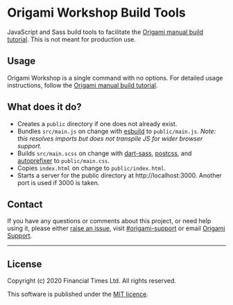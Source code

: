 # Origami Workshop Build Tools

JavaScript and Sass build tools to facilitate the [Origami manual build tutorial](https://origami.ft.com/docs/tutorials/manual-build/). This is not meant for production use.

## Usage

Origami Workshop is a single command with no options. For detailed usage instructions, follow the [Origami manual build tutorial](https://origami.ft.com/docs/tutorials/manual-build/).

## What does it do?

- Creates a `public` directory if one does not already exist.
- Bundles `src/main.js` on change with [esbuild](https://esbuild.github.io/) to `public/main.js`.
_Note: this resolves imports but does not transpile JS for wider browser support._
- Builds `src/main.scss` on change with [dart-sass](https://github.com/Financial-Times/sass), [postcss](https://github.com/postcss/postcss/), and [autoprefixer](https://github.com/postcss/autoprefixer) to `public/main.css`.
- Copies `index.html` on change to `public/index.html`.
- Starts a server for the public directory at http://localhost:3000. Another port is used if 3000 is taken.

## Contact

If you have any questions or comments about this project, or need help using it, please either [raise an issue](https://github.com/Financial-Times/origami-workshop/issues), visit [#origami-support](https://financialtimes.slack.com/messages/origami-support/) or email [Origami Support](mailto:origami-support@ft.com).

----

## License

Copyright (c) 2020 Financial Times Ltd. All rights reserved.

This software is published under the [MIT licence](http://opensource.org/licenses/MIT).
